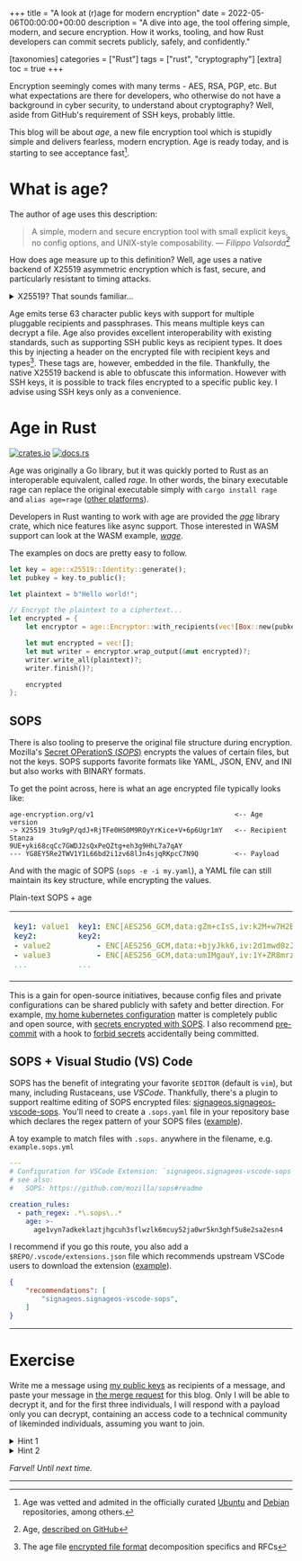 +++
title = "A look at (r)age for modern encryption"
date = 2022-05-06T00:00:00+00:00
description = "A dive into age, the tool offering simple, modern, and secure encryption. How it works, tooling, and how Rust developers can commit secrets publicly, safely, and confidently."

[taxonomies]
categories = ["Rust"]
tags = ["rust", "cryptography"]
[extra]
toc = true
+++

Encryption seemingly comes with many terms - AES, RSA, PGP, etc. But what expectations are there for developers, who otherwise do not have a background in cyber security, to understand about cryptography? Well, aside from GitHub's requirement of SSH keys, probably little.

This blog will be about *age*, a new file encryption tool which is stupidly simple and delivers fearless, modern encryption. Age is ready today, and is starting to see acceptance fast[^acceptance].

# What is age?
The author of age uses this description:
> A simple, modern and secure encryption tool with small explicit keys, no config options, and UNIX-style composability.
> — <cite>Filippo Valsorda[^age]</cite>

How does age measure up to this definition? Well, age uses a native backend of X25519 asymmetric encryption which is fast, secure, and particularly resistant to timing attacks.

<details>
    <summary>X25519? That sounds familiar...</summary>
    <p>You might notice a slight resemblance with Ed25519, universally used for signage (by GitHub) and SSH keys. The security relies on the same curve for cryptography, Curve25519, however Ed25519 is a signature algorithm, which is why it is used as an SSH key.</p>
</details>

Age emits terse 63 character public keys with support for multiple pluggable recipients and passphrases. This means multiple keys can decrypt a file. Age also provides excellent interoperability with existing standards, such as supporting SSH public keys as recipient types. It does this by injecting a header on the encrypted file with recipient keys and types[^age_format]. These tags are, however, embedded in the file. Thankfully, the native X25519 backend is able to obfuscate this information. However with SSH keys, it is possible to track files encrypted to a specific public key. I advise using SSH keys only as a convenience.

# Age in Rust
[![crates.io](https://img.shields.io/crates/v/age?style=flat-square)](https://crates.io/crates/age)
[![docs.rs](https://img.shields.io/docsrs/age/latest?style=flat-square)](https://docs.rs/age/latest/age)

Age was originally a Go library, but it was quickly ported to Rust as an interoperable equivalent, called *rage*. In other words, the binary executable rage can replace the original executable simply with `cargo install rage` and `alias age=rage` ([other platforms](https://github.com/str4d/rage#installation)).

Developers in Rust wanting to work with age are provided the [*age*](https://crates.io/crates/age) library crate, which nice features like async support. Those interested in WASM support can look at the WASM example, [*wage*](https://github.com/str4d/wage).

The examples on docs are pretty easy to follow.

```rust
let key = age::x25519::Identity::generate();
let pubkey = key.to_public();

let plaintext = b"Hello world!";

// Encrypt the plaintext to a ciphertext...
let encrypted = {
    let encryptor = age::Encryptor::with_recipients(vec![Box::new(pubkey)]);

    let mut encrypted = vec![];
    let mut writer = encryptor.wrap_output(&mut encrypted)?;
    writer.write_all(plaintext)?;
    writer.finish()?;

    encrypted
};
```

## SOPS
There is also tooling to preserve the original file structure during encryption. Mozilla's [Secret OPerationS (*SOPS*)](https://github.com/mozilla/sops) encrypts the values of certain files, but not the keys. SOPS supports favorite formats like YAML, JSON, ENV, and INI but also works with BINARY formats.

To get the point across, here is what an age encrypted file typically looks like:
```text
age-encryption.org/v1                                   <-- Age version
-> X25519 3tu9gP/qdJ+RjTFe0HS0M9ROyYrKice+V+6p6Ugr1mY   <-- Recipient Stanza
9UE+yki68cqCc7GWDJ2sQxPeQZtg+eh3g9HhL7a7qAY
--- YG8EY5Re2TWV1Y1L66bd2i1zv68lJn4sjqRKpcC7N9Q         <-- Payload
```

And with the magic of SOPS (`sops -e -i my.yaml`), a YAML file can still maintain its key structure, while encrypting the values.

<table style='table-layout: fixed;'>
<tr>
Plain-text
SOPS + age
</tr>
<tr>
<td>

```yaml
key1: value1
key2:
- value2
- value3
...
```

</td>
<td>

```yaml
key1: ENC[AES256_GCM,data:gZm+cIsS,iv:k2M+w7H2B3kfiBgIm5y9pW5UupxwUJilkdJpW+GJ9S0=,tag:R9gD6jHmsRuNtp2LwhgyVA==,type:str]
key2:
    - ENC[AES256_GCM,data:+bjyJkk6,iv:2d1mwd0zJqmgBE4fAUj+OrsxnUVLU1nQVSkx/h7xT/I=,tag:YhjhkyfDDvyrldxUxPM3vQ==,type:str]
    - ENC[AES256_GCM,data:umIMgauY,iv:1Y+ZR8mrzxx3l1tDVwtLHa0skhVyasxhmXeZLPZPfcs=,tag:DlL9rNrVyBiWIHXfypAtXw==,type:str]
...
```

</td>
</tr>
</table>

This is a gain for open-source initiatives, because config files and private configurations can be shared publicly with safety and better direction. For example, [my home kubernetes configuration](https://github.com/simbleau/home-ops) matter is completely public and open source, with [secrets encrypted with SOPS](https://github.com/simbleau/home-ops/tree/main/vpn). I also recommend [pre-commit](https://pre-commit.com/) with a hook to [forbid secrets](https://github.com/zricethezav/gitleaks) accidentally being committed.

## SOPS + Visual Studio (VS) Code
SOPS has the benefit of integrating your favorite `$EDITOR` (default is `vim`), but many, including Rustaceans, use *VSCode*. Thankfully, there's a plugin to support realtime editing of SOPS encrypted files: [signageos.signageos-vscode-sops](https://marketplace.visualstudio.com/items?itemName=signageos.signageos-vscode-sops). You'll need to create a `.sops.yaml` file in your repository base which declares the regex pattern of your SOPS files ([example](https://github.com/simbleau/home-ops/blob/main/.sops.yml)).

A toy example to match files with `.sops.` anywhere in the filename, e.g. `example.sops.yml`
```yaml
---
# Configuration for VSCode Extension: `signageos.signageos-vscode-sops`
# see also:
#   SOPS: https://github.com/mozilla/sops#readme

creation_rules:
  - path_regex: .*\.sops\..*
    age: >-
      age1vyn7adkeklaztjhgcuh3sflwzlk6mcuy52ja0wr5kn3ghf5u8e2sa2esn4
```

I recommend if you go this route, you also add a `$REPO/.vscode/extensions.json` file which recommends upstream VSCode users to download the extension ([example](https://github.com/simbleau/home-ops/blob/main/.vscode/extensions.json)).

```json
{
    "recommendations": [
        "signageos.signageos-vscode-sops",
    ]
}
```

---
# Exercise
Write me a message using [my public keys](https://github.com/simbleau.keys) as recipients of a message, and paste your message in [the merge request](https://github.com/simbleau/simbleau.github.io/pull/8) for this blog. Only I will be able to decrypt it, and for the first three individuals, I will respond with a payload only you can decrypt, containing an access code to a technical community of likeminded individuals, assuming you want to join.

<details>
    <summary>Hint 1</summary>

    curl https://github.com/simbleau.keys | age -R
</details>

<details>
    <summary>Hint 2</summary>
    <p>You will need *armor* to post age encrypted contents in plain-text (on GitHub).</p>
</details>

*Farvel! Until next time.*

---
<!-- Note: There must be a blank line between every two lines of the footnote difinition.  -->
[^acceptance]: Age was vetted and admited in the officially curated [Ubuntu](https://packages.ubuntu.com/impish/age) and [Debian](https://packages.debian.org/bullseye/age) repositories, among others.

[^age]: Age, [described on GitHub](https://github.com/FiloSottile/age)

[^age_format]: The age file [encrypted file format](https://github.com/C2SP/C2SP/blob/main/age.md#encrypted-file-format) decomposition specifics and RFCs